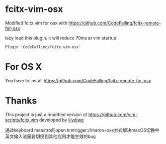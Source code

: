 # fcitx-vim-osx
Modified fcitx.vim for osx with https://github.com/CodeFalling/fcitx-remote-for-osx

lazy load this plugin. it will reduce 70ms at vim startup.
```
Plugin 'CodeFalling/fcitx-vim-osx'
```

# For OS X

You have to install https://github.com/CodeFalling/fcitx-remote-for-osx

# Thanks

This project is just a modified version of https://github.com/vim-scripts/fcitx.vim developed by [lilydjwg](https://github.com/lilydjwg)


通过keyboard maestro的open kmtrigger://marco=xxx方式解决macOS切换中英文输入法需要切换到其他应用才能生效的bug
